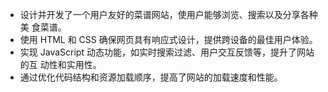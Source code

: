 - 设计并开发了一个用户友好的菜谱网站，使用户能够浏览、搜索以及分享各种美 食菜谱。
- 使用 HTML 和 CSS 确保网页具有响应式设计，提供跨设备的最佳用户体验。
- 实现 JavaScript 动态功能，如实时搜索过滤、用户交互反馈等，提升了网站的互
动性和实用性。
- 通过优化代码结构和资源加载顺序，提高了网站的加载速度和性能。

